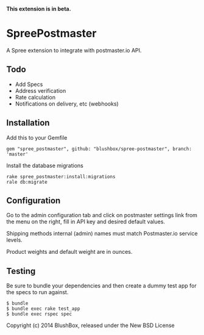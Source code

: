 
**This extension is in beta.**

SpreePostmaster
===============

A Spree extension to integrate with postmaster.io API.

Todo
----

* Add Specs
* Address verification
* Rate calculation
* Notifications on delivery, etc (webhooks)

Installation
------------

Add this to your Gemfile

    gem "spree_postmaster", github: "blushbox/spree-postmaster", branch: 'master'

Install the database migrations 

    rake spree_postmaster:install:migrations
    rale db:migrate

Configuration
-------------

Go to the admin configuration tab and click on postmaster settings link from the menu on the right, fill in API key and desired default values.

Shipping methods internal (admin) names must match Postmaster.io service levels.

Product weights and default weight are in ounces.

Testing
-------

Be sure to bundle your dependencies and then create a dummy test app for the specs to run against.

    $ bundle
    $ bundle exec rake test_app
    $ bundle exec rspec spec

Copyright (c) 2014 BlushBox, released under the New BSD License
